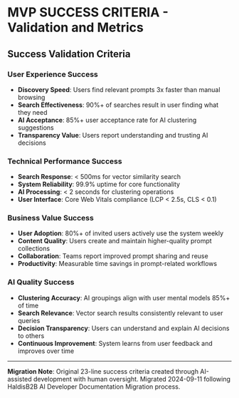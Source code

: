 # MVP SUCCESS CRITERIA - Validation and Metrics

## Success Validation Criteria

### User Experience Success
- **Discovery Speed**: Users find relevant prompts 3x faster than manual browsing
- **Search Effectiveness**: 90%+ of searches result in user finding what they need
- **AI Acceptance**: 85%+ user acceptance rate for AI clustering suggestions
- **Transparency Value**: Users report understanding and trusting AI decisions

### Technical Performance Success
- **Search Response**: < 500ms for vector similarity search
- **System Reliability**: 99.9% uptime for core functionality
- **AI Processing**: < 2 seconds for clustering operations
- **User Interface**: Core Web Vitals compliance (LCP < 2.5s, CLS < 0.1)

### Business Value Success
- **User Adoption**: 80%+ of invited users actively use the system weekly
- **Content Quality**: Users create and maintain higher-quality prompt collections
- **Collaboration**: Teams report improved prompt sharing and reuse
- **Productivity**: Measurable time savings in prompt-related workflows

### AI Quality Success
- **Clustering Accuracy**: AI groupings align with user mental models 85%+ of time
- **Search Relevance**: Vector search results consistently relevant to user queries
- **Decision Transparency**: Users can understand and explain AI decisions to others
- **Continuous Improvement**: System learns from user feedback and improves over time

---

**Migration Note**: Original 23-line success criteria created through AI-assisted development with human oversight. Migrated 2024-09-11 following HaldisB2B AI Developer Documentation Migration process.